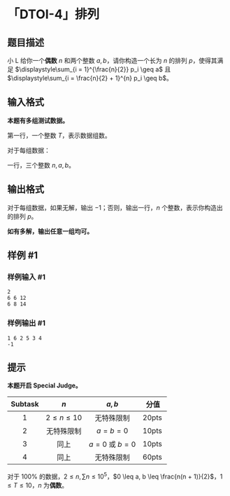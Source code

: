 # 「DTOI-4」排列

## 题目描述

小 L 给你一个**偶数** $n$ 和两个整数 $a, b$，请你构造一个长为 $n$ 的排列 $p$，使得其满足 $\displaystyle\sum_{i = 1}^{\frac{n}{2}} p_i \geq a$ 且 $\displaystyle\sum_{i = \frac{n}{2} + 1}^{n} p_i \geq b$。

## 输入格式

**本题有多组测试数据。**

第一行，一个整数 $T$，表示数据组数。

对于每组数据：

一行，三个整数 $n, a, b$。

## 输出格式

对于每组数据，如果无解，输出 $-1$；否则，输出一行，$n$ 个整数，表示你构造出的排列 $p$。

**如有多解，输出任意一组均可。**

## 样例 #1

### 样例输入 #1
```
2
6 6 12
6 8 14
```

### 样例输出 #1

```
1 6 2 5 3 4
-1
```

## 提示

**本题开启 Special Judge。**

| $\textbf{Subtask}$ | $n$ | $a, b$ | 分值 |
| :------: | :------: | :------: | :------: |
| $1$ | $2 \leq n \leq 10$ | 无特殊限制 | $20 \operatorname{pts}$ |
| $2$ | 无特殊限制 | $a = b = 0$ | $10 \operatorname{pts}$ |
| $3$ | 同上 | $a = 0$ 或 $b = 0$ | $10 \operatorname{pts}$ |
| $4$ | 同上 | 无特殊限制 | $60 \operatorname{pts}$ |

对于 $100\%$ 的数据，$2 \leq n, \sum n \leq 10^5$，$0 \leq a, b \leq \frac{n(n + 1)}{2}$，$1 \leq T \leq 10$，$n$ 为**偶数**。
